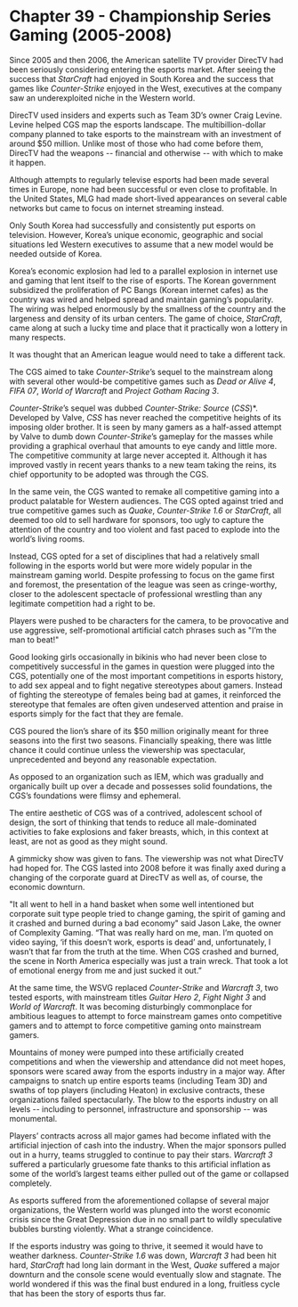 # Chapter 39 - Championship Series Gaming (2005-2008)

Since 2005 and then 2006, the American satellite TV provider DirecTV had been seriously considering entering the esports market. After seeing the success that *StarCraft* had enjoyed in South Korea and the success that games like *Counter-Strike* enjoyed in the West, executives at the company saw an underexploited niche in the Western world. 

DirecTV used insiders and experts such as Team 3D’s owner Craig Levine. Levine helped CGS map the esports landscape. The multibillion-dollar company planned to take esports to the mainstream with an investment of around $50 million. Unlike most of those who had come before them, DirecTV had the weapons -- financial and otherwise -- with which to make it happen.

Although attempts to regularly televise esports had been made several times in Europe, none had been successful or even close to profitable. In the United States, MLG had made short-lived appearances on several cable networks but came to focus on internet streaming instead. 

Only South Korea had successfully and consistently put esports on television. However, Korea’s unique economic, geographic and social situations led Western executives to assume that a new model would be needed outside of Korea. 

Korea’s economic explosion had led to a parallel explosion in internet use and gaming that lent itself to the rise of esports. The Korean government subsidized the proliferation of PC Bangs (Korean internet cafes) as the country was wired and helped spread and maintain gaming’s popularity. The wiring was helped enormously by the smallness of the country and the largeness and density of its urban centers. The game of choice, *StarCraft*, came along at such a lucky time and place that it practically won a lottery in many respects.

It was thought that an American league would need to take a different tack.

The CGS aimed to take *Counter-Strike*’s sequel to the mainstream along with several other would-be competitive games such as *Dead or Alive 4*, *FIFA 07*, *World of Warcraft* and *Project Gotham Racing 3*. 

*Counter-Strike*’s sequel was dubbed *Counter-Strike: Source* (*CSS*)*. Developed by Valve, *CSS* has never reached the competitive heights of its imposing older brother. It is seen by many gamers as a half-assed attempt by Valve to dumb down *Counter-Strike*’s gameplay for the masses while providing a graphical overhaul that amounts to eye candy and little more. The competitive community at large never accepted it. Although it has improved vastly in recent years thanks to a new team taking the reins, its chief opportunity to be adopted was through the CGS.

In the same vein, the CGS wanted to remake all competitive gaming into a product palatable for Western audiences. The CGS opted against tried and true competitive games such as *Quake*, *Counter-Strike 1.6* or *StarCraft*, all deemed too old to sell hardware for sponsors, too ugly to capture the attention of the country and too violent and fast paced to explode into the world’s living rooms. 

Instead, CGS opted for a set of disciplines that had a relatively small following in the esports world but were more widely popular in the mainstream gaming world. Despite professing to focus on the game first and foremost, the presentation of the league was seen as cringe-worthy, closer to the adolescent spectacle of professional wrestling than any legitimate competition had a right to be. 

Players were pushed to be characters for the camera, to be provocative and use aggressive, self-promotional artificial catch phrases such as "I’m the man to beat!" 

Good looking girls occasionally in bikinis who had never been close to competitively successful in the games in question were plugged into the CGS, potentially one of the most important competitions in esports history, to add sex appeal and to fight negative stereotypes about gamers. Instead of fighting the stereotype of females being bad at games, it reinforced the stereotype that females are often given undeserved attention and praise in esports simply for the fact that they are female.

CGS poured the lion’s share of its $50 million originally meant for three seasons into the first two seasons. Financially speaking, there was little chance it could continue unless the viewership was spectacular, unprecedented and beyond any reasonable expectation. 

As opposed to an organization such as IEM, which was gradually and organically built up over a decade and possesses solid foundations, the CGS’s foundations were flimsy and ephemeral.

The entire aesthetic of CGS was of a contrived, adolescent school of design, the sort of thinking that tends to reduce all male-dominated activities to fake explosions and faker breasts, which, in this context at least, are not as good as they might sound.

A gimmicky show was given to fans. The viewership was not what DirecTV had hoped for. The CGS lasted into 2008 before it was finally axed during a changing of the corporate guard at DirecTV as well as, of course, the economic downturn.

"It all went to hell in a hand basket when some well intentioned but corporate suit type people tried to change gaming, the spirit of gaming and it crashed and burned during a bad economy" said Jason Lake, the owner of Complexity Gaming. “That was really hard on me, man. I’m quoted on video saying, ‘if this doesn’t work, esports is dead’ and, unfortunately, I wasn’t that far from the truth at the time. When CGS crashed and burned, the scene in North America especially was just a train wreck. That took a lot of emotional energy from me and just sucked it out.”

At the same time, the WSVG replaced *Counter-Strike* and *Warcraft 3*, two tested esports, with mainstream titles *Guitar Hero 2*, *Fight Night 3* and *World of Warcraft*. It was becoming disturbingly commonplace for ambitious leagues to attempt to force mainstream games onto competitive gamers and to attempt to force competitive gaming onto mainstream gamers.

Mountains of money were pumped into these artificially created competitions and when the viewership and attendance did not meet hopes, sponsors were scared away from the esports industry in a major way. After campaigns to snatch up entire esports teams (including Team 3D) and swaths of top players (including Heaton) in exclusive contracts, these organizations failed spectacularly. The blow to the esports industry on all levels -- including to personnel, infrastructure and sponsorship -- was monumental.

Players’ contracts across all major games had become inflated with the artificial injection of cash into the industry. When the major sponsors pulled out in a hurry, teams struggled to continue to pay their stars. *Warcraft 3* suffered a particularly gruesome fate thanks to this artificial inflation as some of the world’s largest teams either pulled out of the game or collapsed completely.

As esports suffered from the aforementioned collapse of several major organizations, the Western world was plunged into the worst economic crisis since the Great Depression due in no small part to wildly speculative bubbles bursting violently. What a strange coincidence.

If the esports industry was going to thrive, it seemed it would have to weather darkness. *Counter-Strike 1.6* was down, *Warcraft 3* had been hit hard, *StarCraft* had long lain dormant in the West, *Quake* suffered a major downturn and the console scene would eventually slow and stagnate. The world wondered if this was the final bust endured in a long, fruitless cycle that has been the story of esports thus far.